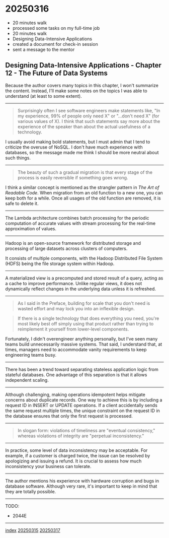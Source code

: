 <head><meta name="viewport" content="width=device-width, initial-scale=1.0, user-scalable=yes" /><meta charset="UTF-8"></head>

# 20250316

- 20 minutes walk
- processed some tasks on my full-time job
- 20 minutes walk
- Designing Data-Intensive Applications
- created a document for check-in session
- sent a message to the mentor

## Designing Data-Intensive Applications - Chapter 12 - The Future of Data Systems

Because the author covers many topics in this chapter, I won't summarize the content. Instead, I'll make some notes on the topics I was able to understand (at least to some extent).

---

> Surprisingly often I see software engineers make statements like, "In my experience, 99% of people only need X" or "...don't need X" (for various values of X). I think that such statements say more about the experience of the speaker than about the actual usefulness of a technology.

I usually avoid making bold statements, but I must admin that I tend to criticize the overuse of NoSQL. I don't have much experience with databases, so the message made me think I should be more neutral about such things.

---

> The beauty of such a gradual migration is that every stage of the process is easily reversible if something goes wrong.

I think a similar concept is mentioned as the strangler pattern in *The Art of Readable Code*. When migration from an old function to a new one, you can keep both for a while. Once all usages of the old function are removed, it is safe to delete it.

---

The Lambda architecture combines batch processing for the periodic computation of accurate values with stream processing for the real-time approximation of values.

---

Hadoop is an open-source framework for distributed storage and processing of large datasets across clusters of computers. 

It consists of multiple components, with the Hadoop Distributed File System (HDFS) being the file storage system within Hadoop.

---

A materialized view is a precomputed and stored result of a query, acting as a cache to improve performance. Unlike regular views, it does not dynamically reflect changes in the underlying data unless it is refreshed.

---

> As I said in the Preface, building for scale that you don't need is wasted effort and may lock you into an inflexible design.

> If there is a single technology that does everything you need, you're most likely best off simply using that product rather than trying to reimplement it yourself from lower-level components.

Fortunately, I didn't overengineer anything personally, but I've seen many teams build unnecessarily massive systems. That said, I understand that, at times, managers need to accommodate vanity requirements to keep engineering teams busy.

---

There has been a trend toward separating stateless application logic from stateful databases. One advantage of this separation is that it allows independent scaling.

---

Although challenging, making operations idempotent helps mitigate concerns about duplicate records. One way to achieve this is by including a request ID in INSERT or UPDATE operations. If a client accidentally sends the same request multiple times, the unique constraint on the request ID in the database ensures that only the first request is processed.

---

> In slogan form: violations of timeliness are "eventual consistency," whereas violations of integrity are "perpetual inconsistency."

---

In practice, some level of data inconsistency may be acceptable. For example, if a customer is charged twice, the issue can be resolved by apologizing and issuing a refund. It is crucial to assess how much inconsistency your business can tolerate.

---

The author mentions his experience with hardware corruption and bugs in database software. Although very rare, it's important to keep in mind that they are totally possible.

---

TODO:

- 2044E

---

[index](../../index.html)
[20250315](20250315.html)
[20250317](20250317.html)

